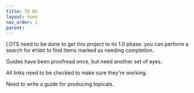 ```yaml
---
title: TO DO
layout: home
nav_order: 1
parent: 
---
```


LOTS need to be done to get this project to its 1.0 phase. you can perform a search for `#TODO` to find items marked as needing completion.

Guides have been proofread once, but need another set of eyes.

All links need to be checked to make sure they're working.

Need to write a guide for producing topicals.
